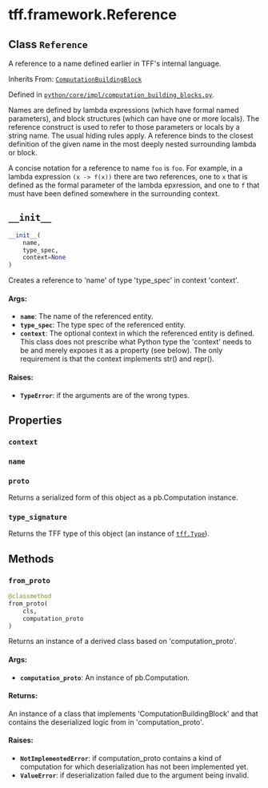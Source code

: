 <div itemscope itemtype="http://developers.google.com/ReferenceObject">
<meta itemprop="name" content="tff.framework.Reference" />
<meta itemprop="path" content="Stable" />
<meta itemprop="property" content="context"/>
<meta itemprop="property" content="name"/>
<meta itemprop="property" content="proto"/>
<meta itemprop="property" content="type_signature"/>
<meta itemprop="property" content="__init__"/>
<meta itemprop="property" content="from_proto"/>
</div>

# tff.framework.Reference

## Class `Reference`

A reference to a name defined earlier in TFF's internal language.

Inherits From:
[`ComputationBuildingBlock`](../../tff/framework/ComputationBuildingBlock.md)

Defined in
[`python/core/impl/computation_building_blocks.py`](http://github.com/tensorflow/federated/tree/master/tensorflow_federated/python/core/impl/computation_building_blocks.py).

<!-- Placeholder for "Used in" -->

Names are defined by lambda expressions (which have formal named parameters),
and block structures (which can have one or more locals). The reference
construct is used to refer to those parameters or locals by a string name. The
usual hiding rules apply. A reference binds to the closest definition of the
given name in the most deeply nested surrounding lambda or block.

A concise notation for a reference to name `foo` is `foo`. For example, in a
lambda expression `(x -> f(x))` there are two references, one to `x` that is
defined as the formal parameter of the lambda epxression, and one to `f` that
must have been defined somewhere in the surrounding context.

<h2 id="__init__"><code>__init__</code></h2>

```python
__init__(
    name,
    type_spec,
    context=None
)
```

Creates a reference to 'name' of type 'type_spec' in context 'context'.

#### Args:

*   <b>`name`</b>: The name of the referenced entity.
*   <b>`type_spec`</b>: The type spec of the referenced entity.
*   <b>`context`</b>: The optional context in which the referenced entity is
    defined. This class does not prescribe what Python type the 'context' needs
    to be and merely exposes it as a property (see below). The only requirement
    is that the context implements str() and repr().

#### Raises:

*   <b>`TypeError`</b>: if the arguments are of the wrong types.

## Properties

<h3 id="context"><code>context</code></h3>

<h3 id="name"><code>name</code></h3>

<h3 id="proto"><code>proto</code></h3>

Returns a serialized form of this object as a pb.Computation instance.

<h3 id="type_signature"><code>type_signature</code></h3>

Returns the TFF type of this object (an instance of
<a href="../../tff/Type.md"><code>tff.Type</code></a>).

## Methods

<h3 id="from_proto"><code>from_proto</code></h3>

```python
@classmethod
from_proto(
    cls,
    computation_proto
)
```

Returns an instance of a derived class based on 'computation_proto'.

#### Args:

*   <b>`computation_proto`</b>: An instance of pb.Computation.

#### Returns:

An instance of a class that implements 'ComputationBuildingBlock' and that
contains the deserialized logic from in 'computation_proto'.

#### Raises:

*   <b>`NotImplementedError`</b>: if computation_proto contains a kind of
    computation for which deserialization has not been implemented yet.
*   <b>`ValueError`</b>: if deserialization failed due to the argument being
    invalid.
